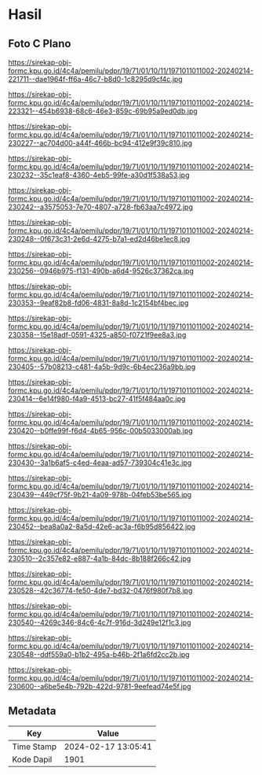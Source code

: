 # Hasil

## Foto C Plano

https://sirekap-obj-formc.kpu.go.id/4c4a/pemilu/pdpr/19/71/01/10/11/1971011011002-20240214-221711--dae1964f-ff6a-46c7-b8d0-1c8295d9cf4c.jpg

https://sirekap-obj-formc.kpu.go.id/4c4a/pemilu/pdpr/19/71/01/10/11/1971011011002-20240214-223321--454b6938-68c6-46e3-859c-69b95a9ed0db.jpg

https://sirekap-obj-formc.kpu.go.id/4c4a/pemilu/pdpr/19/71/01/10/11/1971011011002-20240214-230227--ac704d00-a44f-466b-bc94-412e9f39c810.jpg

https://sirekap-obj-formc.kpu.go.id/4c4a/pemilu/pdpr/19/71/01/10/11/1971011011002-20240214-230232--35c1eaf8-4360-4eb5-99fe-a30d1f538a53.jpg

https://sirekap-obj-formc.kpu.go.id/4c4a/pemilu/pdpr/19/71/01/10/11/1971011011002-20240214-230242--a3575053-7e70-4807-a728-fb63aa7c4972.jpg

https://sirekap-obj-formc.kpu.go.id/4c4a/pemilu/pdpr/19/71/01/10/11/1971011011002-20240214-230248--0f673c31-2e6d-4275-b7a1-ed2d46be1ec8.jpg

https://sirekap-obj-formc.kpu.go.id/4c4a/pemilu/pdpr/19/71/01/10/11/1971011011002-20240214-230256--0946b975-f131-490b-a6d4-9526c37362ca.jpg

https://sirekap-obj-formc.kpu.go.id/4c4a/pemilu/pdpr/19/71/01/10/11/1971011011002-20240214-230353--9eaf82b8-fd06-4831-8a8d-1c2154bf4bec.jpg

https://sirekap-obj-formc.kpu.go.id/4c4a/pemilu/pdpr/19/71/01/10/11/1971011011002-20240214-230358--15e18adf-0591-4325-a850-f0721f9ee8a3.jpg

https://sirekap-obj-formc.kpu.go.id/4c4a/pemilu/pdpr/19/71/01/10/11/1971011011002-20240214-230405--57b08213-c481-4a5b-9d9c-6b4ec236a9bb.jpg

https://sirekap-obj-formc.kpu.go.id/4c4a/pemilu/pdpr/19/71/01/10/11/1971011011002-20240214-230414--6e14f980-f4a9-4513-bc27-41f5f484aa0c.jpg

https://sirekap-obj-formc.kpu.go.id/4c4a/pemilu/pdpr/19/71/01/10/11/1971011011002-20240214-230420--b0ffe99f-f6d4-4b65-956c-00b5033000ab.jpg

https://sirekap-obj-formc.kpu.go.id/4c4a/pemilu/pdpr/19/71/01/10/11/1971011011002-20240214-230430--3a1b6af5-c4ed-4eaa-ad57-739304c41e3c.jpg

https://sirekap-obj-formc.kpu.go.id/4c4a/pemilu/pdpr/19/71/01/10/11/1971011011002-20240214-230439--449cf75f-9b21-4a09-978b-04feb53be565.jpg

https://sirekap-obj-formc.kpu.go.id/4c4a/pemilu/pdpr/19/71/01/10/11/1971011011002-20240214-230452--bea8a0a2-8a5d-42e6-ac3a-f6b95d856422.jpg

https://sirekap-obj-formc.kpu.go.id/4c4a/pemilu/pdpr/19/71/01/10/11/1971011011002-20240214-230510--2c357e82-e887-4a1b-84dc-8b188f266c42.jpg

https://sirekap-obj-formc.kpu.go.id/4c4a/pemilu/pdpr/19/71/01/10/11/1971011011002-20240214-230528--42c36774-fe50-4de7-bd32-0476f980f7b8.jpg

https://sirekap-obj-formc.kpu.go.id/4c4a/pemilu/pdpr/19/71/01/10/11/1971011011002-20240214-230540--4269c346-84c6-4c7f-916d-3d249e12f1c3.jpg

https://sirekap-obj-formc.kpu.go.id/4c4a/pemilu/pdpr/19/71/01/10/11/1971011011002-20240214-230548--ddf559a0-b1b2-495a-b46b-2f1a6fd2cc2b.jpg

https://sirekap-obj-formc.kpu.go.id/4c4a/pemilu/pdpr/19/71/01/10/11/1971011011002-20240214-230600--a6be5e4b-792b-422d-9781-9eefead74e5f.jpg


## Metadata

| Key        | Value               |
| ---------- | ------------------- |
| Time Stamp | 2024-02-17 13:05:41 |
| Kode Dapil | 1901                |



